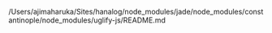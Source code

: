 /Users/ajimaharuka/Sites/hanalog/node_modules/jade/node_modules/constantinople/node_modules/uglify-js/README.md